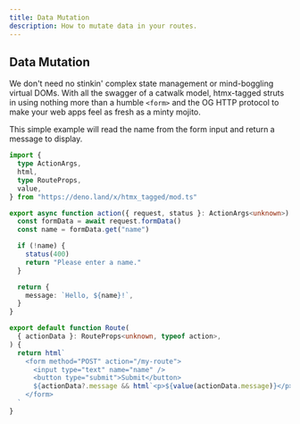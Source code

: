 ```yaml
---
title: Data Mutation
description: How to mutate data in your routes.
---
```


## Data Mutation

We don't need no stinkin' complex state management or mind-boggling virtual
DOMs. With all the swagger of a catwalk model, htmx-tagged struts in using
nothing more than a humble `<form>` and the OG HTTP protocol to make your web apps
feel as fresh as a minty mojito.

This simple example will read the name from the form input and return a message
to display.

```typescript
import {
  type ActionArgs,
  html,
  type RouteProps,
  value,
} from "https://deno.land/x/htmx_tagged/mod.ts"

export async function action({ request, status }: ActionArgs<unknown>) {
  const formData = await request.formData()
  const name = formData.get("name")

  if (!name) {
    status(400)
    return "Please enter a name."
  }

  return {
    message: `Hello, ${name}!`,
  }
}

export default function Route(
  { actionData }: RouteProps<unknown, typeof action>,
) {
  return html`
    <form method="POST" action="/my-route">
      <input type="text" name="name" />
      <button type="submit">Submit</button>
      ${actionData?.message && html`<p>${value(actionData.message)}</p>`}
    </form>
  `
}
```
